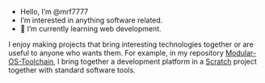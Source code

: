 - Hello, I’m @mrf7777
- I’m interested in anything software related.
- 🌱 I’m currently learning web development.

I enjoy making projects that bring interesting technologies together or are useful to anyone who wants them.
For example, in my repository [Modular-OS-Toolchain](https://github.com/mrf7777/Modular-OS-Toolchain), I bring together a development platform in a [Scratch](https://scratch.mit.edu/projects/561915473/) project together with standard software tools.

<!---
mrf7777/mrf7777 is a ✨ special ✨ repository because its `README.md` (this file) appears on your GitHub profile.
You can click the Preview link to take a look at your changes.
--->
